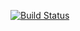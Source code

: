 [![Build Status](https://travis-ci.org/soaringweb/retail.svg?branch=master)](https://travis-ci.org/soaringweb/retail)